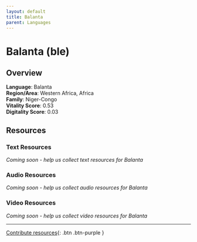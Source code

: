 ```yaml
---
layout: default
title: Balanta
parent: Languages
---
```


# Balanta (ble)

## Overview

**Language**: Balanta  
**Region/Area**: Western Africa, Africa  
**Family**: Niger-Congo  
**Vitality Score**: 0.53  
**Digitality Score**: 0.03  

## Resources

### Text Resources
*Coming soon - help us collect text resources for Balanta*

### Audio Resources
*Coming soon - help us collect audio resources for Balanta*

### Video Resources
*Coming soon - help us collect video resources for Balanta*

---

[Contribute resources](https://fairtrain.github.io/){: .btn .btn-purple }
